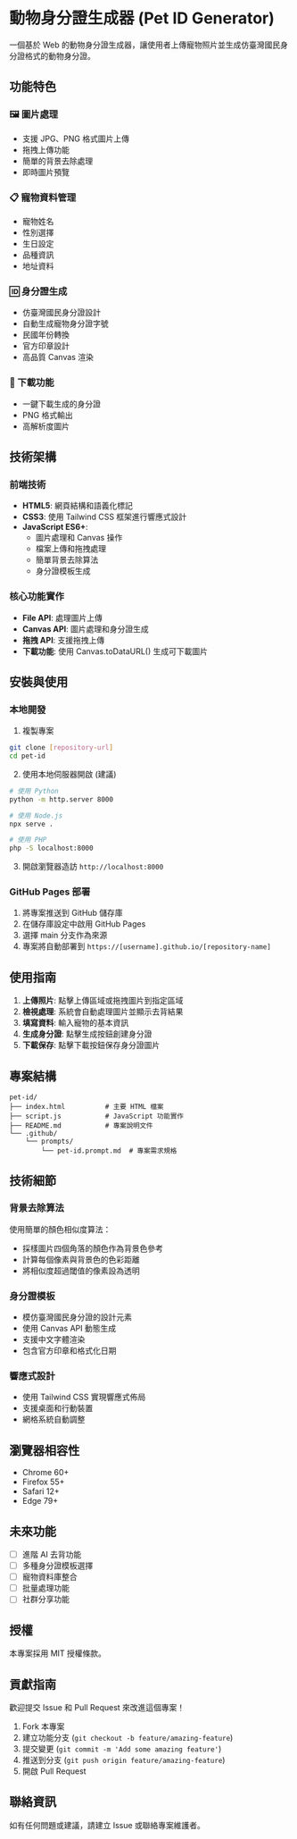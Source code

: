 # 動物身分證生成器 (Pet ID Generator)

一個基於 Web 的動物身分證生成器，讓使用者上傳寵物照片並生成仿臺灣國民身分證格式的動物身分證。

## 功能特色

### 🖼️ 圖片處理
- 支援 JPG、PNG 格式圖片上傳
- 拖拽上傳功能
- 簡單的背景去除處理
- 即時圖片預覽

### 📋 寵物資料管理
- 寵物姓名
- 性別選擇
- 生日設定
- 品種資訊
- 地址資料

### 🆔 身分證生成
- 仿臺灣國民身分證設計
- 自動生成寵物身分證字號
- 民國年份轉換
- 官方印章設計
- 高品質 Canvas 渲染

### 💾 下載功能
- 一鍵下載生成的身分證
- PNG 格式輸出
- 高解析度圖片

## 技術架構

### 前端技術
- **HTML5**: 網頁結構和語義化標記
- **CSS3**: 使用 Tailwind CSS 框架進行響應式設計
- **JavaScript ES6+**: 
  - 圖片處理和 Canvas 操作
  - 檔案上傳和拖拽處理
  - 簡單背景去除算法
  - 身分證模板生成

### 核心功能實作
- **File API**: 處理圖片上傳
- **Canvas API**: 圖片處理和身分證生成
- **拖拽 API**: 支援拖拽上傳
- **下載功能**: 使用 Canvas.toDataURL() 生成可下載圖片

## 安裝與使用

### 本地開發
1. 複製專案
```bash
git clone [repository-url]
cd pet-id
```

2. 使用本地伺服器開啟 (建議)
```bash
# 使用 Python
python -m http.server 8000

# 使用 Node.js
npx serve .

# 使用 PHP
php -S localhost:8000
```

3. 開啟瀏覽器造訪 `http://localhost:8000`

### GitHub Pages 部署
1. 將專案推送到 GitHub 儲存庫
2. 在儲存庫設定中啟用 GitHub Pages
3. 選擇 main 分支作為來源
4. 專案將自動部署到 `https://[username].github.io/[repository-name]`

## 使用指南

1. **上傳照片**: 點擊上傳區域或拖拽圖片到指定區域
2. **檢視處理**: 系統會自動處理圖片並顯示去背結果
3. **填寫資料**: 輸入寵物的基本資訊
4. **生成身分證**: 點擊生成按鈕創建身分證
5. **下載保存**: 點擊下載按鈕保存身分證圖片

## 專案結構

```
pet-id/
├── index.html          # 主要 HTML 檔案
├── script.js           # JavaScript 功能實作
├── README.md           # 專案說明文件
└── .github/
    └── prompts/
        └── pet-id.prompt.md  # 專案需求規格
```

## 技術細節

### 背景去除算法
使用簡單的顏色相似度算法：
- 採樣圖片四個角落的顏色作為背景色參考
- 計算每個像素與背景色的色彩距離
- 將相似度超過閾值的像素設為透明

### 身分證模板
- 模仿臺灣國民身分證的設計元素
- 使用 Canvas API 動態生成
- 支援中文字體渲染
- 包含官方印章和格式化日期

### 響應式設計
- 使用 Tailwind CSS 實現響應式佈局
- 支援桌面和行動裝置
- 網格系統自動調整

## 瀏覽器相容性

- Chrome 60+
- Firefox 55+
- Safari 12+
- Edge 79+

## 未來功能

- [ ] 進階 AI 去背功能
- [ ] 多種身分證模板選擇
- [ ] 寵物資料庫整合
- [ ] 批量處理功能
- [ ] 社群分享功能

## 授權

本專案採用 MIT 授權條款。

## 貢獻指南

歡迎提交 Issue 和 Pull Request 來改進這個專案！

1. Fork 本專案
2. 建立功能分支 (`git checkout -b feature/amazing-feature`)
3. 提交變更 (`git commit -m 'Add some amazing feature'`)
4. 推送到分支 (`git push origin feature/amazing-feature`)
5. 開啟 Pull Request

## 聯絡資訊

如有任何問題或建議，請建立 Issue 或聯絡專案維護者。
